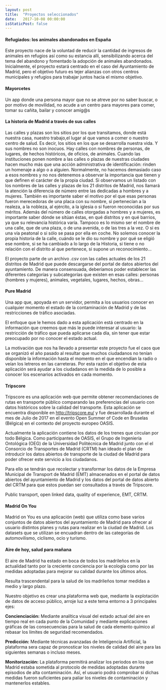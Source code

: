 ```yaml
---
layout: post
title:  "Proyectos seleccionados"
date:   2017-10-08 00:00:00
isStaticPost: false
---
```



#### Refugiados: los animales abandonados en España

Este proyecto nace de la voluntad de reducir la cantidad de ingresos de animales en refugios así como su estancia allí, sensibilizando acerca del tema del abandono y fomentado la adopción de animales abandonados. Inicialmente, el proyecto estará centrado en el caso del Ayuntamiento de Madrid, pero el objetivo futuro es tejer alianzas con otros centros municipales y refugios para trabajar juntos hacia el mismo objetivo.


#### Mayorcetes

Un app donde una persona mayor que no se atreve por no saber buscar, o por motivo de movilidad, no acude a un centro para mayores para comer, tomar su cañita, bailar y conocer amig@s


#### La historia de Madrid a través de sus calles

Las calles y plazas son los sitios por los que transitamos, donde está nuestra casa, nuestro trabajo,el lugar al que vamos a comer o nuestro centro de salud. Es decir, los sitios en los que se desarrolla nuestra vida. Y sus nombres no son inocuos. Hay calles con nombres de personas, de lugares, de hechos históricos, de oficios, de animales.
Cuando las instituciones ponen nombre a las calles o plazas de nuestras ciudades hacen mucho más que una acción administrativa de identificación: rinden un homenaje a algo o a alguien. Normalmente, no hacemos demasiado caso a esos nombres y no nos detenemos a observar la importancia que tienen y que definen el carácter de la propia ciudad.
Si observamos un listado con los nombres de las calles y plazas de los 21 distritos de Madrid, nos llamará la atención la diferencia de número entre las dedicadas a hombres y a mujeres. También es importante saber el motivo por el que esas personas fueron merecedoras de una placa con su nombre, si pertenecían a la realeza, a la nobleza, al ejército, a la iglesia o si fueron reconocidas por sus méritos. Además del número de calles otorgadas a hombres y a mujeres, es importante saber dónde se sitúan éstas, en qué distritos y en qué barrios, ya que su relevancia histórica varía. Tampoco es lo mismo ser el nombre de una calle, que de una plaza, o de una avenida, o de las tres a la vez. O si es una vía peatonal o si sólo se pasa por ella en coche.
No solemos conocer la propia historia de la calle, cuándo se le dio su nombre y por qué se eligió ese nombre, si se ha cambiado a lo largo de la Historia, si tiene o no relación con el distrito al que pertenece, si supone un reconocimiento...

El proyecto parte de un archivo .csv con las calles actuales de los 21 distritos de Madrid que puede descargarse del portal de datos abiertos del ayuntamiento.
De manera consensuada, deberíamos poder establecer las diferentes categorías y subcategorías que existen en esas calles: personas (hombres y mujeres), animales, vegetales, lugares, hechos, obras...


#### Pure Madrid

Una app que, apoyada en un servidor, permita a los usuarios conocer en cualquier momento el estado de la contaminación de Madrid y de las restricciones de tráfico asociadas.

El enfoque que le hemos dado a esta aplicación está centrado en la información que creemos que más le puede interesar al usuario: la restricción de tráfico que pueda aplicarse cada día, sin tener que estar preocupado por no conocer el estado actual.

La motivación que nos ha llevado a presentar este proyecto fue el caos que se organizó el año pasado al resultar que muchos ciudadanos no tenían disponible la información hasta el momento en el que encendían la radio o veían los letreros en las carreteras. Por esta razón el objetivo de esta aplicación será ayudar a los ciudadanos en la medida de lo posible a conocer los escenarios activados en cada momento.


#### Tripscore

Tripscore es una aplicación web que permite obtener recomendaciones de rutas en transporte público comparando las preferencias del usuario con datos históricos sobre la calidad del transporte. Esta aplicación se encuentra disponible en http://tripscore.eu/ y fue desarrollada durante el mes de Julio de 2017 en el evento Open Summer of Code en Bruselas (Bélgica) en el contexto del proyecto europeo OASIS.

Actualmente la aplicación contiene los datos de los trenes que circulan por todo Bélgica. Como participantes de OASIS, el Grupo de Ingeniería Ontológica (OEG) de la Universidad Politécnica de Madrid junto con el el Consorcio de Transportes de Madrid (CRTM) han ideado el plan de introducir los datos abiertos de transporte de la ciudad de Madrid para poder ofrecer este servicio a los ciudadanos.

Para ello se tendrán que recolectar y transformar los datos de la Empresa Municipal de Transport de Madrid (EMT) almacenados en el portal de datos abiertos del ayuntamiento de Madrid y los datos del portal de datos abierto del CRTM para que estos puedan ser consultados a través de Tripscore.

Public transport, open linked data, quality of experience, EMT, CRTM.


#### Madrid On You

Madrid on You es una aplicación (web) que utiliza como base varios conjuntos de datos abiertos del ayuntamiento de Madrid para ofrecer al usuario distintos planes y rutas para realizar en la ciudad de Madrid. Los datasets que se utilizan se encuadran dentro de las categorías de automovilismo, ciclismo, ocio y turismo.


#### Aire de hoy, salud para mañana

El aire de Madrid ha estado en boca de todos los madrileños en la actualidad tanto por la creciente conciencia por la ecología como por las medidas adoptadas para mejorar su calidad durante los últimos años.

Resulta trascendental para la salud de los madrileños tomar medidas a medio y largo plazo.

Nuestro objetivo es crear una plataforma web que, mediante la explotación de datos de acceso público, arroje luz a este tema entorno a 3 principales ejes:

__Concienciación:__ Mediante analítica visual del estado actual del aire en tiempo real en cada punto de la Comunidad y mediante explicaciones gráficas de las consecuencias para la salud de cada elemento químico al rebasar los límites de seguridad recomendados.

__Predicción:__ Mediante técnicas avanzadas de Inteligencia Artificial, la plataforma sera capaz de pronosticar los niveles de calidad del aire para las siguientes semanas o incluso meses.

__Monitorización:__ La plataforma permitirá analizar los periodos en los que Madrid estaba sometida al protocolo de medidas adoptadas durante episodios de alta contaminación. Así, el usuario podrá comprobar si dichas medidas fueron suficientes para paliar los niveles de contaminación y mantenerlos estables.

